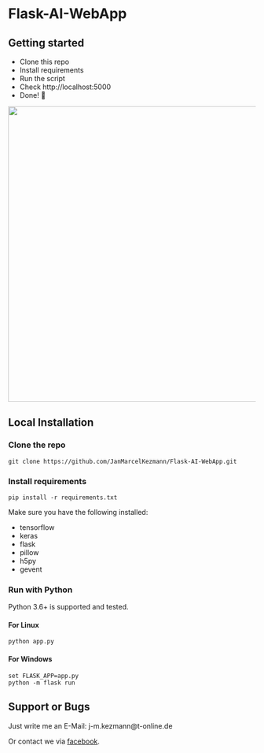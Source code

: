 # Flask-AI-WebApp

## Getting started

- Clone this repo 
- Install requirements
- Run the script
- Check http://localhost:5000
- Done! :tada:

<p align="center">
  <img src="https://user-images.githubusercontent.com/50111329/64038620-c38eff80-cb58-11e9-9373-6d2554bc7834.png" width="600px" alt="">
</p>


## Local Installation

### Clone the repo
```shell
git clone https://github.com/JanMarcelKezmann/Flask-AI-WebApp.git
```

### Install requirements

```shell
pip install -r requirements.txt
```

Make sure you have the following installed:
- tensorflow
- keras
- flask
- pillow
- h5py
- gevent

### Run with Python

Python 3.6+ is supported and tested.

#### For Linux
```shell
python app.py
```

#### For Windows
```shell
set FLASK_APP=app.py
python -m flask run
```





## Support or Bugs
<p>Just write me an E-Mail: j-m.kezmann@t-online.de</p>
<p>Or contact we via <a class="facebook" href="https://www.facebook.com/janmarcel.kezmann">facebook</a>.</p>
